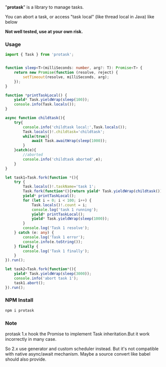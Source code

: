 


"**protask**" is a library to manage tasks.

You can abort a task, or access "task local" (like thread local in Java) like below

**Not well tested, use at your own risk.**


### Usage

``` typescript
import { Task } from 'protask';


function sleep<T>(milliSeconds: number, arg?: T): Promise<T> {
    return new Promise(function (resolve, reject) {
        setTimeout(resolve, milliSeconds, arg);
    });
}

function *printTaskLocal() {
    yield* Task.yieldWrap(sleep(100));
    console.info(Task.locals());
}

async function childtask(){
    try{
        console.info('childtask local:',Task.locals());
        Task.locals()!.childtask='childtask';
        while(true){
            await Task.awaitWrap(sleep(1000));
        }
    }catch(e){
        //aborted
        console.info('childtask aborted',e);
    }
}

let task1=Task.fork(function *(){
    try {
        Task.locals()!.taskName='task 1';
        Task.fork(function*(){return yield* Task.yieldWrap(childtask())}).run();
        yield* printTaskLocal();
        for (let i = 0; i < 100; i++) {
            Task.locals()!.count = i;
            console.log('task 1 running');
            yield* printTaskLocal();
            yield* Task.yieldWrap(sleep(1000));
        }
        console.log('Task 1 resolve');
    } catch (e: any) {
        console.log('Task 1 error');
        console.info(e.toString());
    } finally {
        console.log('Task 1 finally');
    }
}).run();

let task2=Task.fork(function*(){
    yield* Task.yieldWrap(sleep(3000));
    console.info('abort task 1');
    task1.abort();
}).run();


```

### NPM Install 

```sh
npm i protask
```

### Note
protask 1.x hook the Promise to implement Task inheritation.But it work incorrectly in many case.

So 2.x use generator and custom scheduler instead. But it's not compatible with native async/await mechanism. Maybe a source convert like babel should also provide.